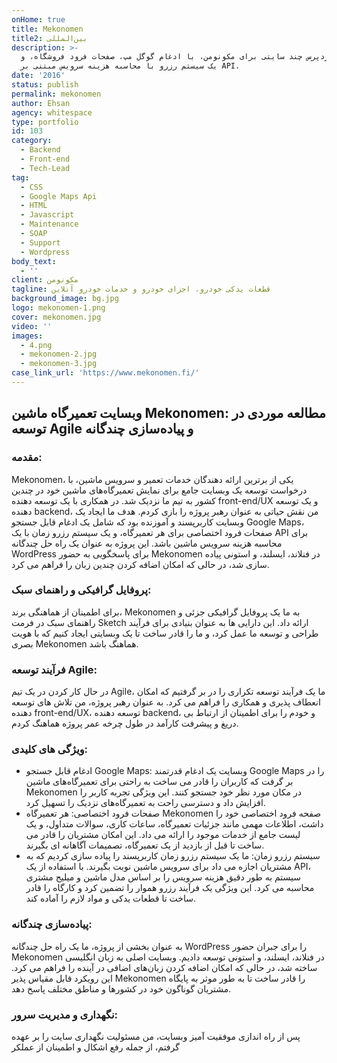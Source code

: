 ```yaml
---
onHome: true
title: Mekonomen
title2: بین‌المللی
description: >-
  وبسایت وردپرس چند سایتی برای مکونومن، با ادغام گوگل مپ، صفحات فرود فروشگاه، و
  یک سیستم رزرو با محاسبه هزینه سرویس مبتنی بر API.
date: '2016'
status: publish
permalink: mekonomen
author: Ehsan
agency: whitespace
type: portfolio
id: 103
category:
  - Backend
  - Front-end
  - Tech-Lead
tag:
  - CSS
  - Google Maps Api
  - HTML
  - Javascript
  - Maintenance
  - SOAP
  - Support
  - Wordpress
body_text:
  - ''
client: مکونومن
tagline: قطعات یدکی خودرو، اجزای خودرو و خدمات خودرو آنلاین
background_image: bg.jpg
logo: mekonomen-1.png
cover: mekonomen.jpg
video: ''
images:
  - 4.png
  - mekonomen-2.jpg
  - mekonomen-3.jpg
case_link_url: 'https://www.mekonomen.fi/'
---
```

<h2>وبسایت تعمیرگاه ماشین Mekonomen: مطالعه موردی در توسعه Agile و پیاده‌سازی چندگانه</h2>

  <h3>مقدمه:</h3>
  <p>
    Mekonomen، یکی از برترین ارائه دهندگان خدمات تعمیر و سرویس ماشین، با درخواست توسعه یک وبسایت جامع برای نمایش تعمیرگاه‌های ماشین خود در چندین کشور به تیم ما نزدیک شد. در همکاری با یک توسعه دهنده front-end/UX و یک توسعه دهنده backend، من نقش حیاتی به عنوان رهبر پروژه را بازی کردم. هدف ما ایجاد یک وبسایت کاربرپسند و آموزنده بود که شامل یک ادغام قابل جستجو Google Maps، صفحات فرود اختصاصی برای هر تعمیرگاه، و یک سیستم رزرو زمان با یک API برای محاسبه هزینه سرویس ماشین باشد. این پروژه به عنوان یک راه حل چندگانه WordPress برای پاسخگویی به حضور Mekonomen در فنلاند، ایسلند، و استونی پیاده سازی شد، در حالی که امکان اضافه کردن چندین زبان را فراهم می کرد.
  </p>

  <h3>پروفایل گرافیکی و راهنمای سبک:</h3>
  <p>
    برای اطمینان از هماهنگی برند، Mekonomen به ما یک پروفایل گرافیکی جزئی و راهنمای سبک در فرمت Sketch ارائه داد. این دارایی ها به عنوان بنیادی برای فرآیند طراحی و توسعه ما عمل کرد، و ما را قادر ساخت تا یک وبسایتی ایجاد کنیم که با هویت بصری Mekonomen هماهنگ باشد.
  </p>

  <h3>فرآیند توسعه Agile:</h3>
  <p>
    در حال کار کردن در یک تیم Agile، ما یک فرآیند توسعه تکراری را در بر گرفتیم که امکان انعطاف پذیری و همکاری را فراهم می کرد. به عنوان رهبر پروژه، من تلاش های توسعه دهنده front-end/UX، توسعه دهنده backend، و خودم را برای اطمینان از ارتباط بی دریغ و پیشرفت کارآمد در طول چرخه عمر پروژه هماهنگ کردم.
  </p>

  <h3>ویژگی های کلیدی:</h3>
  <ul>
    <li>ادغام قابل جستجو Google Maps: وبسایت یک ادغام قدرتمند Google Maps را در بر گرفت که کاربران را قادر می ساخت به راحتی برای تعمیرگاه‌های ماشین Mekonomen در مکان مورد نظر خود جستجو کنند. این ویژگی تجربه کاربر را افزایش داد و دسترسی راحت به تعمیرگاه‌های نزدیک را تسهیل کرد.</li>
    <li>صفحات فرود اختصاصی: هر تعمیرگاه Mekonomen صفحه فرود اختصاصی خود را داشت، اطلاعات مهمی مانند جزئیات تعمیرگاه، ساعات کاری، سوالات متداول، و یک لیست جامع از خدمات موجود را ارائه می داد. این امکان مشتریان را قادر می ساخت تا قبل از بازدید از یک تعمیرگاه، تصمیمات آگاهانه ای بگیرند.</li>
    <li>سیستم رزرو زمان: ما یک سیستم رزرو زمان کاربرپسند را پیاده سازی کردیم که به مشتریان اجازه می داد برای سرویس ماشین نوبت بگیرند. با استفاده از یک API، سیستم به طور دقیق هزینه سرویس را بر اساس مدل ماشین و میلیج مشتری محاسبه می کرد. این ویژگی یک فرآیند رزرو هموار را تضمین کرد و کارگاه را قادر ساخت تا قطعات یدکی و مواد لازم را آماده کند.</li>
  </ul>

  <h3>پیاده‌سازی چندگانه:</h3>
  <p>
    به عنوان بخشی از پروژه، ما یک راه حل چندگانه WordPress را برای جبران حضور Mekonomen در فنلاند، ایسلند، و استونی توسعه دادیم. وبسایت اصلی به زبان انگلیسی ساخته شد، در حالی که امکان اضافه کردن زبان‌های اضافی در آینده را فراهم می کرد. این رویکرد قابل مقیاس پذیر Mekonomen را قادر ساخت تا به طور موثر به پایگاه مشتریان گوناگون خود در کشورها و مناطق مختلف پاسخ دهد.
  </p>

  <h3>نگهداری و مدیریت سرور:</h3>
  <p>
    پس از راه اندازی موفقیت آمیز وبسایت، من مسئولیت نگهداری سایت را بر عهده گرفتم، از جمله رفع اشکال و اطمینان از عملکر
